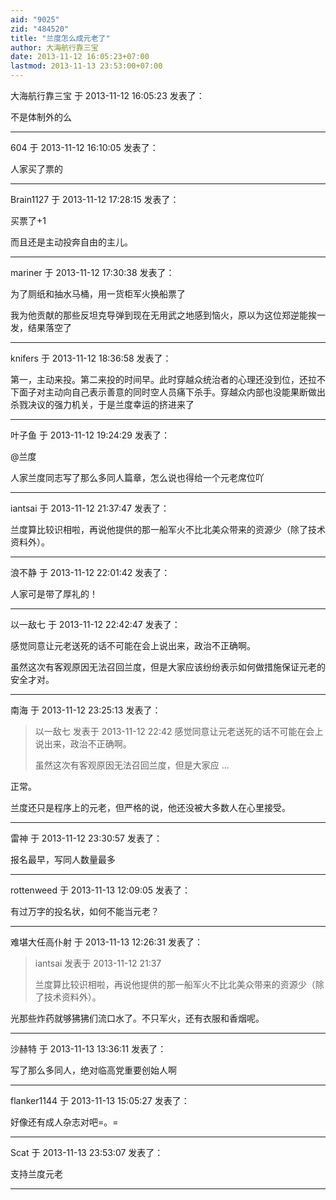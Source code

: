 ```yaml
---
aid: "9025"
zid: "484520"
title: "兰度怎么成元老了"
author: 大海航行靠三宝
date: 2013-11-12 16:05:23+07:00
lastmod: 2013-11-13 23:53:00+07:00
---
```


大海航行靠三宝 于 2013-11-12 16:05:23 发表了：

不是体制外的么

---

604 于 2013-11-12 16:10:05 发表了：

人家买了票的

---

Brain1127 于 2013-11-12 17:28:15 发表了：

买票了+1

而且还是主动投奔自由的主儿。

---

mariner 于 2013-11-12 17:30:38 发表了：

为了厕纸和抽水马桶，用一货柜军火换船票了

我为他贡献的那些反坦克导弹到现在无用武之地感到恼火，原以为这位郑逆能挨一发，结果落空了

---

knifers 于 2013-11-12 18:36:58 发表了：

第一，主动来投。第二来投的时间早。此时穿越众统治者的心理还没到位，还拉不下面子对主动向自己表示善意的同时空人员痛下杀手。穿越众内部也没能果断做出杀戮决议的强力机关，于是兰度幸运的挤进来了

---

叶子鱼 于 2013-11-12 19:24:29 发表了：

@兰度

人家兰度同志写了那么多同人篇章，怎么说也得给一个元老席位吖

---

iantsai 于 2013-11-12 21:37:47 发表了：

兰度算比较识相啦，再说他提供的那一船军火不比北美众带来的资源少（除了技术资料外）。

---

浪不静 于 2013-11-12 22:01:42 发表了：

人家可是带了厚礼的！

---

以一敌七 于 2013-11-12 22:42:47 发表了：

感觉同意让元老送死的话不可能在会上说出来，政治不正确啊。

虽然这次有客观原因无法召回兰度，但是大家应该纷纷表示如何做措施保证元老的安全才对。

---

南海 于 2013-11-12 23:25:13 发表了：

> 以一敌七 发表于 2013-11-12 22:42 感觉同意让元老送死的话不可能在会上说出来，政治不正确啊。
>
> 虽然这次有客观原因无法召回兰度，但是大家应 ...

正常。

兰度还只是程序上的元老，但严格的说，他还没被大多数人在心里接受。

---

雷神 于 2013-11-12 23:30:57 发表了：

报名最早，写同人数量最多

---

rottenweed 于 2013-11-13 12:09:05 发表了：

有过万字的投名状，如何不能当元老？

---

难堪大任高仆射 于 2013-11-13 12:26:31 发表了：

> iantsai 发表于 2013-11-12 21:37
>
> 兰度算比较识相啦，再说他提供的那一船军火不比北美众带来的资源少（除了技术资料外）。

光那些炸药就够狒狒们流口水了。不只军火，还有衣服和香烟呢。

---

沙赫特 于 2013-11-13 13:36:11 发表了：

写了那么多同人，绝对临高党重要创始人啊

---

flanker1144 于 2013-11-13 15:05:27 发表了：

好像还有成人杂志对吧=。=

---

Scat 于 2013-11-13 23:53:07 发表了：

支持兰度元老

---
